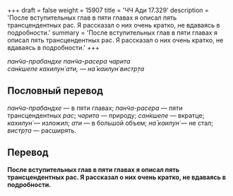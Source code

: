 +++
draft = false
weight = 15907
title = 'ЧЧ Ади 17.329'
description = 'После вступительных глав в пяти главах я описал пять трансцендентных рас. Я рассказал о них очень кратко, не вдаваясь в подробности.'
summary = 'После вступительных глав в пяти главах я описал пять трансцендентных рас. Я рассказал о них очень кратко, не вдаваясь в подробности.'
+++

_пан̃ча-прабандхе пан̃ча-расера чарита  
сан̇кшепе кахилун̇ ати, — на̄ каилун̇ вистр̣та_

## Пословный перевод

_пан̃ча_\-_прабандхе_ — в пяти главах; _пан̃ча_\-_расера_ — пяти трансцендентных _рас_; _чарита_ — природу; _сан̇кшепе_ — вкратце; _кахилун̇_ — изложил; _ати_ — в большой объем; _на̄_ _каилун̇_ — не стал; _вистр̣та_ — расширять.

## Перевод

**После вступительных глав в пяти главах я описал пять трансцендентных рас. Я рассказал о них очень кратко, не вдаваясь в подробности.**
